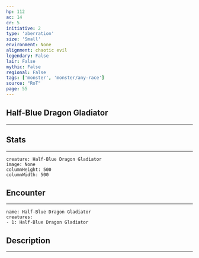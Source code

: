 ```yaml
---
hp: 112
ac: 14
cr: 5
initiative: 2
type: 'aberration'    
size: 'Small'
environment: None
alignment: chaotic evil
legendary: False
lair: False
mythic: False
regional: False
tags: ['monster', 'monster/any-race']
source: "RoT"
page: 55
---
```


## Half-Blue Dragon Gladiator
---



## Stats
---

```statblock
creature: Half-Blue Dragon Gladiator
image: None
columnHeight: 500
columnWidth: 500
```

## Encounter
---

```encounter-table
name: Half-Blue Dragon Gladiator
creatures:
- 1: Half-Blue Dragon Gladiator
```

## Description
---




